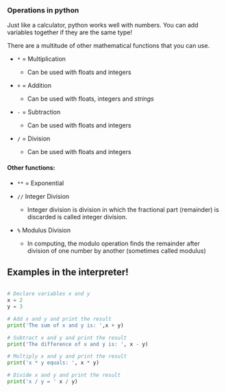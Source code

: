 ### Operations in python

Just like a calculator, python works well with numbers.  You can add variables together if they are the same type!



There are a multitude of other mathematical functions that you can use.  

- `*` = Multiplication
  - Can be used with floats and integers

- `+` = Addition
  - Can be used with floats, integers and _strings_

- `-` = Subtraction
  - Can be used with floats and integers

- `/` = Division
  - Can be used with floats and integers



#### Other functions:

- `**` = Exponential

- `//` Integer Division
  - Integer division is division in which the fractional part (remainder) is discarded is called integer division.

- `%` Modulus Division
  - In computing, the modulo operation finds the remainder after division of one number by another (sometimes called modulus)


## Examples in the interpreter!
  ```python

  # Declare variables x and y
  x = 2
  y = 3

  # Add x and y and print the result
  print('The sum of x and y is: ',x + y)

  # Subtract x and y and print the result
  print('The difference of x and y is: ', x - y)

  # Multiply x and y and print the result
  print('x * y equals: ', x * y)

  # Divide x and y and print the result
  print('x / y = ' x / y)


  ```
